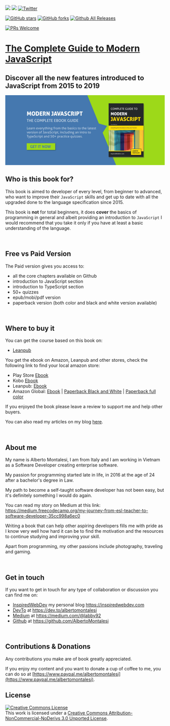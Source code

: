 [![](https://img.shields.io/badge/Donate-PayPal-blue.svg)](https://www.paypal.me/albertomontalesi)
[![](https://img.shields.io/badge/Follow-Medium-green.svg)](https://medium.com/@labby92)
[![Twitter](https://img.shields.io/twitter/url/https/github.com/AlbertoMontalesi/JavaScript-es6-and-beyond-ebook.svg?style=social)](https://twitter.com/intent/tweet?text=Wow:&url=https%3A%2F%2Fgithub.com%2FAlbertoMontalesi%2FJavaScript-es6-and-beyond-ebook)

[![GitHub stars](https://img.shields.io/github/stars/AlbertoMontalesi/JavaScript-es6-and-beyond-ebook.svg)](https://github.com/AlbertoMontalesi/JavaScript-es6-and-beyond-ebook/stargazers)
[![GitHub forks](https://img.shields.io/github/forks/AlbertoMontalesi/JavaScript-es6-and-beyond-ebook.svg)](https://github.com/AlbertoMontalesi/JavaScript-es6-and-beyond-ebook/network)
[![Github All Releases](https://img.shields.io/github/downloads/AlbertoMontalesi/JavaScript-es6-and-beyond-ebook/total.svg)](https://github.com/AlbertoMontalesi/JavaScript-es6-and-beyond-ebook)

[![PRs Welcome](https://img.shields.io/badge/PRs-welcome-brightgreen.svg?style=flat-square)](https://github.com/AlbertoMontalesi/JavaScript-es6-and-beyond-ebook/pulls)

# [The Complete Guide to Modern JavaScript ](https://amzn.to/2H76VUz)

## Discover all the new features introduced to JavaScript from 2015 to 2019

[![book-cover](/assets/banner.jpg)](http://bit.ly/2VV2LbX)

## Who is this book for?

This book is aimed to developer of every level, from beginner to advanced, who want to improve their `JavaScript` skills and get up to date with all the upgraded done to the language specification since 2015.

This book is **not** for total beginners, it does **cover** the basics of programming in general and albeit providing an introduction to `JavaScript` I would recommend that you take it only if you have at least a basic understanding of the language.

&nbsp;

## Free vs Paid Version

The Paid version gives you access to:

- all the core chapters available on Github
- introduction to JavaScript section
- introduction to TypeScript section
- 50+ quizzes
- epub/mobi/pdf version
- paperback version (both color and black and white version available)

&nbsp;

## Where to buy it

You can get the course based on this book on:

- [Leanpub](https://leanpub.com/c/completeguidetomodernjavascript)

You get the ebook on Amazon, Leanpub and other stores, check the following link to find your local amazon store:

- Play Store [Ebook](https://play.google.com/store/books/details/Alberto_Montalesi_The_Complete_Guide_to_Modern_Jav?id=avqrDwAAQBAJ)
- Kobo [Ebook](https://www.kobo.com/ww/en/ebook/complete-guide-to-modern-javascript)
- Leanpub: [Ebook](https://leanpub.com/completeguidetomodernjavascript2020)
- Amazon Global: [Ebook](http://a-fwd.to/jHO6m9t) | [Paperback Black and White](https://https://amzn.to/2z7BfKo) | [Paperback full color](https://www.amazon.com/dp/1099295688)

If you enjoyed the book please leave a review to support me and help other buyers.

You can also read my articles on my blog [here](https://www.inspiredwebdev.com/).

&nbsp;

## About me

My name is Alberto Montalesi, I am from Italy and I am working in Vietnam as a Software Developer creating enterprise software.

My passion for programming started late in life, in 2016 at the age of 24 after a bachelor's degree in Law.

My path to become a self-taught software developer has not been easy, but it's definitely something I would do again.

You can read my story on Medium at this link: https://medium.freecodecamp.org/my-journey-from-esl-teacher-to-software-developer-35cc998a6ec0

Writing a book that can help other aspiring developers fills me with pride as I know very well how hard it can be to find the motivation and the resources to continue studying and improving your skill.

Apart from programming, my other passions include photography, traveling and gaming.

&nbsp;

## Get in touch

If you want to get in touch for any type of collaboration or discussion you can find me on:

- [InspiredWebDev](https://inspiredwebdev.com) my personal blog https://inspiredwebdev.com
- [DevTo](https://dev.to/albertomontalesi) at https://dev.to/albertomontalesi
- [Medium](https://medium.com/@labby92) at https://medium.com/@labby92
- [Github](https://github.com/AlbertoMontalesi) at https://github.com/AlbertoMontalesi
  
&nbsp;

## Contributions & Donations

Any contributions you make are of book greatly appreciated.

If you enjoy my content and you want to donate a cup of coffee to me, you can do so at [https://www.paypal.me/albertomontalesi](https://www.paypal.me/albertomontalesi).

## License

<a rel="license" href="http://creativecommons.org/licenses/by-nc-nd/3.0/"><img alt="Creative Commons License" style="border-width:0" src="https://i.creativecommons.org/l/by-nc-nd/3.0/88x31.png" /></a><br />This work is licensed under a <a rel="license" href="http://creativecommons.org/licenses/by-nc-nd/3.0/">Creative Commons Attribution-NonCommercial-NoDerivs 3.0 Unported License</a>.

